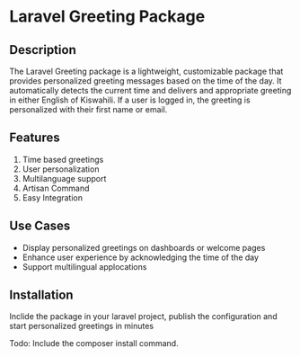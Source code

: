 # Laravel Greeting Package

## Description

The Laravel Greeting package is a lightweight, customizable package that provides personalized greeting messages based on the time of the day. It automatically detects the current time and delivers and appropriate greeting in either English of Kiswahili. If a user is logged in, the greeting is personalized with their first name or email.

## Features

1. Time based greetings
2. User personalization
3. Multilanguage support
4. Artisan Command
5. Easy Integration

## Use Cases

- Display personalized greetings on dashboards or welcome pages
- Enhance user experience by acknowledging the time of the day
- Support multilingual applocations

## Installation

Inclide the package in your laravel project, publish the configuration and start personalized greetings in minutes

Todo: Include the composer install command.

